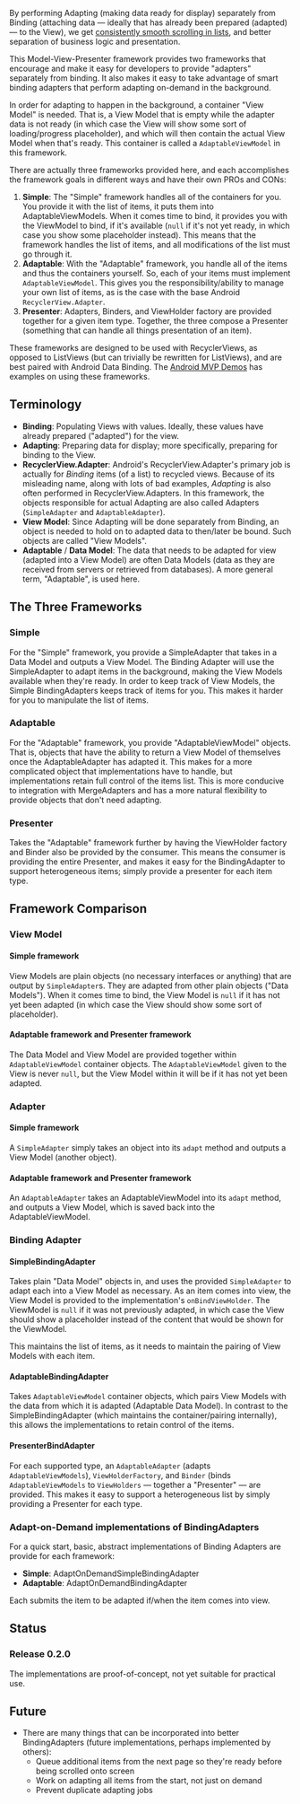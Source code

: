 By performing Adapting (making data ready for display) separately from Binding
(attaching data — ideally that has already been prepared (adapted) — to the 
View), we get [consistently smooth scrolling in 
lists](https://github.com/lathanh/android-mvp-demos), and better separation of
business logic and presentation.

This Model-View-Presenter framework provides two frameworks that encourage and 
make it easy for developers to provide "adapters" separately from binding.
It also makes it easy to take advantage of smart binding adapters that perform 
adapting on-demand in the background.

In order for adapting to happen in the background, a container "View Model" is
needed. That is, a View Model that is empty while the adapter data is not
ready (in which case the View will show some sort of loading/progress 
placeholder), and which will then contain the actual View Model when that's 
ready. This container is called a `AdaptableViewModel` in this framework.

There are actually three frameworks provided here, and each accomplishes the
framework goals in different ways and have their own PROs and CONs:

  1. **Simple**: The "Simple" framework handles all of the containers for you.
     You provide it with the list of items, it puts them into 
     AdaptableViewModels.
     When it comes time to bind, it provides you with the ViewModel to bind, if
     it's available (`null` if it's not yet ready, in which case you show some
     placeholder instead).
     This means that the framework handles the list of items, and all 
     modifications of the list must go through it.
  2. **Adaptable**: With the "Adaptable" framework, you handle all of the items
     and thus the containers yourself. So, each of your items must implement
     `AdaptableViewModel`.
     This gives you the responsibility/ability to manage your own list of items, 
     as is the case with the base Android `RecyclerView.Adapter`.
  3. **Presenter**: Adapters, Binders, and ViewHolder factory are provided 
     together for a given item type. Together, the three compose a Presenter
     (something that can handle all things presentation of an item).
  
These frameworks are designed to be used with RecyclerViews, as opposed to 
ListViews (but can trivially be rewritten for ListViews), and are best paired 
with Android Data Binding.
The [Android MVP Demos](https://github.com/lathanh/android-mvp-demos) has 
examples on using these frameworks.

Terminology
-------------------------------------------------------------------------------
  * **Binding**: Populating Views with values.
    Ideally, these values have already prepared ("adapted") for the view.
  * **Adapting**: Preparing data for display; more specifically, preparing for 
    binding to the View.
  * **RecyclerView.Adapter**: Android's RecyclerView.Adapter's primary job is
    actually for _Binding_ items (of a list) to recycled views.
    Because of its misleading name, along with lots of bad examples, _Adapting_ 
    is also often performed in RecyclerView.Adapters.
    In this framework, the objects responsible for actual Adapting are also 
    called Adapters (`SimpleAdapter` and `AdaptableAdapter`).
  * **View Model**: Since Adapting will be done separately from Binding, an
    object is needed to hold on to adapted data to then/later be bound.
    Such objects are called "View Models".
  * **Adaptable** / **Data Model**: The data that needs to be adapted for view
    (adapted into a View Model) are often Data Models (data as they are 
    received from servers or retrieved from databases).
    A more general term, "Adaptable", is used here.

The Three Frameworks
-------------------------------------------------------------------------------
### Simple
For the "Simple" framework, you provide a SimpleAdapter that takes in a Data 
Model and outputs a View Model.
The Binding Adapter will use the SimpleAdapter to adapt items in the background,
making the View Models available when they're ready.
In order to keep track of View Models, the Simple BindingAdapters keeps track of
items for you.
This makes it harder for you to manipulate the list of items.

### Adaptable
For the "Adaptable" framework, you provide "AdaptableViewModel" objects.
That is, objects that have the ability to return a View Model of themselves once
the AdaptableAdapter has adapted it.
This makes for a more complicated object that implementations have to handle,
but implementations retain full control of the items list.
This is more conducive to integration with MergeAdapters and has a more natural 
flexibility to provide objects that don't need adapting. 

### Presenter
Takes the "Adaptable" framework further by having the ViewHolder factory and
Binder also be provided by the consumer.
This means the consumer is providing the entire Presenter, and makes it easy
for the BindingAdapter to support heterogeneous items; simply provide a
presenter for each item type. 


Framework Comparison
-------------------------------------------------------------------------------
### View Model
#### Simple framework
View Models are plain objects (no necessary interfaces or anything) that are 
output by `SimpleAdapter`s.
They are adapted from other plain objects ("Data Models").
When it comes time to bind, the View Model is `null` if it has not yet been 
adapted (in which case the View should show some sort of placeholder).

#### Adaptable framework and Presenter framework
The Data Model and View Model are provided together within `AdaptableViewModel` 
container objects.
The `AdaptableViewModel` given to the View is never `null`, but the View Model
within it will be if it has not yet been adapted.

### Adapter
#### Simple framework
A `SimpleAdapter` simply takes an object into its `adapt` method and outputs
a View Model (another object).

#### Adaptable framework  and Presenter framework
An `AdaptableAdapter` takes an AdaptableViewModel into its `adapt` method, and
outputs a View Model, which is saved back into the AdaptableViewModel.

### Binding Adapter
#### SimpleBindingAdapter
Takes plain "Data Model" objects in, and uses the provided `SimpleAdapter` to
adapt each into a View Model as necessary.
As an item comes into view, the View Model is provided to the implementation's
`onBindViewHolder`.
The ViewModel is `null` if it was not previously adapted, in which case the View
should show a placeholder instead of the content that would be shown for the
ViewModel.

This maintains the list of items, as it needs to maintain the pairing of View 
Models with each item.

#### AdaptableBindingAdapter
Takes `AdaptableViewModel` container objects, which pairs View Models with the
data from which it is adapted (Adaptable Data Model).
In contrast to the SimpleBindingAdapter (which maintains the container/pairing
internally), this allows the implementations to retain control of the items.

#### PresenterBindAdapter
For each supported type, an `AdaptableAdapter` (adapts `AdaptableViewModels`), 
`ViewHolderFactory`, and `Binder` (binds `AdaptableViewModels` to `ViewHolders`
— together a "Presenter" — are provided.
This makes it easy to support a heterogeneous list by simply providing a
Presenter for each type. 

### Adapt-on-Demand implementations of BindingAdapters
For a quick start, basic, abstract implementations of Binding Adapters are 
provide for each framework:
  * **Simple**: AdaptOnDemandSimpleBindingAdapter
  * **Adaptable**: AdaptOnDemandBindingAdapter

Each submits the item to be adapted if/when the item comes into view. 

Status
-------------------------------------------------------------------------------
### Release 0.2.0
The implementations are proof-of-concept, not yet suitable for practical use.

Future
-------------------------------------------------------------------------------
  * There are many things that can be incorporated into better BindingAdapters
    (future implementations, perhaps implemented by others):
      * Queue additional items from the next page so they're ready before being 
        scrolled onto screen 
      * Work on adapting all items from the start, not just on demand
      * Prevent duplicate adapting jobs
